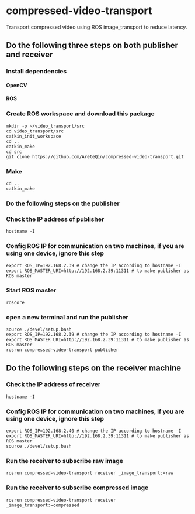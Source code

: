 # compressed-video-transport
Transport compressed video using ROS image_transport to reduce latency.

## Do the following three steps on both publisher and receiver

### Install dependencies
#### OpenCV
#### ROS

### Create ROS workspace and download this package
```
mkdir -p ~/video_transport/src
cd video_transport/src
catkin_init_workspace 
cd ..
catkin_make
cd src
git clone https://github.com/AreteQin/compressed-video-transport.git
```

### Make
```
cd ..
catkin_make
```

### Do the following steps on the publisher

### Check the IP address of publisher
```
hostname -I
```

### Config ROS IP for communication on two machines, if you are using one device, ignore this step
```
export ROS_IP=192.168.2.39 # change the IP according to hostname -I
export ROS_MASTER_URI=http://192.168.2.39:11311 # to make publisher as ROS master
```
### Start ROS master
```
roscore
```

### open a new terminal and run the publisher
```
source ./devel/setup.bash
export ROS_IP=192.168.2.39 # change the IP according to hostname -I
export ROS_MASTER_URI=http://192.168.2.39:11311 # to make publisher as ROS master
rosrun compressed-video-transport publisher
```

## Do the following steps on the receiver machine

### Check the IP address of receiver
```
hostname -I
```

### Config ROS IP for communication on two machines, if you are using one device, ignore this step
```
export ROS_IP=192.168.2.40 # change the IP according to hostname -I
export ROS_MASTER_URI=http://192.168.2.39:11311 # to make publisher as ROS master
source ./devel/setup.bash
```

### Run the receiver to subscribe raw image
```
rosrun compressed-video-transport receiver _image_transport:=raw
```

### Run the receiver to subscribe compressed image
```
rosrun compressed-video-transport receiver _image_transport:=compressed
```
